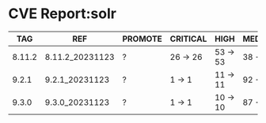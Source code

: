 # CVE Report:solr
|  TAG   |       REF       | PROMOTE | CRITICAL |   HIGH   |  MEDIUM  |   LOW    | UNKNOWN |
|--------|-----------------|---------|----------|----------|----------|----------|---------|
| 8.11.2 | 8.11.2_20231123 | ?       | 26 -> 26 | 53 -> 53 | 38 -> 38 | 45 -> 40 | 0 -> 0  |
| 9.2.1  | 9.2.1_20231123  | ?       | 1 -> 1   | 11 -> 11 | 92 -> 91 | 74 -> 70 | 0 -> 0  |
| 9.3.0  | 9.3.0_20231123  | ?       | 1 -> 1   | 10 -> 10 | 87 -> 86 | 71 -> 67 | 0 -> 0  |
